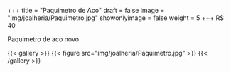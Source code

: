 +++
title = "Paquimetro de Aco"
draft = false
image = "img/joalheria/Paquimetro.jpg"
showonlyimage = false
weight = 5
+++
<span class="price">R$ 40</span>

<!--more-->

Paquimetro de aco novo

{{< gallery >}}
{{< figure src="img/joalheria/Paquimetro.jpg" >}}
{{< /gallery >}}
